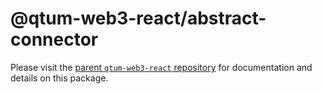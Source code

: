 # @qtum-web3-react/abstract-connector

Please visit the [parent `qtum-web3-react` repository](https://github.com/qtumproject/web3-react) for documentation and details on this package.
